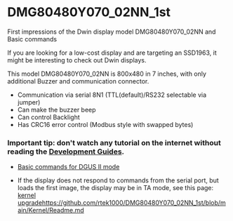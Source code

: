 # DMG80480Y070_02NN_1st
First impressions of the Dwin display model DMG80480Y070_02NN and Basic commands

If you are looking for a low-cost display and are targeting an SSD1963, it might be interesting to check out Dwin displays.

This model DMG80480Y070_02NN is 800x480 in 7 inches, with only additional Buzzer and communication connector.

- Communication via serial 8N1 (TTL(default)/RS232 selectable via jumper)
- Can make the buzzer beep
- Can control Backlight
- Has CRC16 error control (Modbus style with swapped bytes)

### Important tip: don't watch any tutorial on the internet without reading the [Development Guides](https://www.dwin-global.com/development-guide/).

- [Basic commands for DGUS II mode](https://github.com/rtek1000/DMG80480Y070_02NN_1st/tree/main/Cmd#readme)

- If the display does not respond to commands from the serial port, but loads the first image, the display may be in TA mode, see this page: [kernel upgrade](https://github.com/rtek1000/DMG80480Y070_02NN_1st/blob/main/Kernel/Readme.md)https://github.com/rtek1000/DMG80480Y070_02NN_1st/blob/main/Kernel/Readme.md
